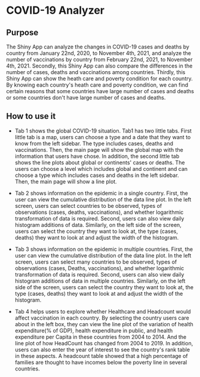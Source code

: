 # COVID-19 Analyzer

## Purpose

The Shiny App can analyze the changes in COVID-19 cases and deaths by country from January 22nd, 2020, to November 4th, 2021, and analyze the number of vaccinations by country from February 22nd, 2021, to November 4th, 2021. Secondly, this Shiny App can also compare the differences in the number of cases, deaths and vaccinations among countries. Thirdly, this Shiny App can show the heath care and poverty condition for each country. By knowing each country's heath care and poverty condition, we can find certain reasons that some countries have large number of cases and deaths or some countries don't have large number of cases and deaths.

## How to use it

* Tab 1 shows the global COVID-19 situation. Tab1 has two little tabs. First little tab is a map, users can choose a type and a date that they want to know from the left sidebar. The type includes cases, deaths and vaccinations. Then, the main page will show the global map with the information that users have chose. In addition, the second little tab shows the line plots about global or continents' cases or deaths. The users can choose a level which includes global and continent and can choose a type which includes cases and deaths in the left sidebar. Then, the main page will show a line plot. 

* Tab 2 shows information on the epidemic in a single country. First, the user can view the cumulative distribution of the data line plot. In the left screen, users can select countries to be observed, types of observations (cases, deaths, vaccinations), and whether logarithmic transformation of data is required. Second, users can also view daily histogram additions of data. Similarly, on the left side of the screen, users can select the country they want to look at, the type (cases, deaths) they want to look at and adjust the width of the histogram. 

* Tab 3 shows information on the epidemic in multiple countries. First, the user can view the cumulative distribution of the data line plot. In the left screen, users can select many countries to be observed, types of observations (cases, Deaths, vaccinations), and whether logarithmic transformation of data is required. Second, users can also view daily histogram additions of data in multiple countries. Similarly, on the left side of the screen, users can select the country they want to look at, the type (cases, deaths) they want to look at and adjust the width of the histogram. 

* Tab 4 helps users to explore whether Healthcare and Headcount would affect vaccination in each country. By selecting the country users care about in the left box, they can view the line plot of the variation of health expenditure(% of GDP), health expenditure in public, and health expenditure per Capita in these countries from 2004 to 2014. And the line plot of how HeadCount has changed from 2004 to 2019. In addition, users can also enter the year of interest to see the country's rank table in these aspects. A headcount table showed that a high percentage of families are thought to have incomes below the poverty line in several countries. 


